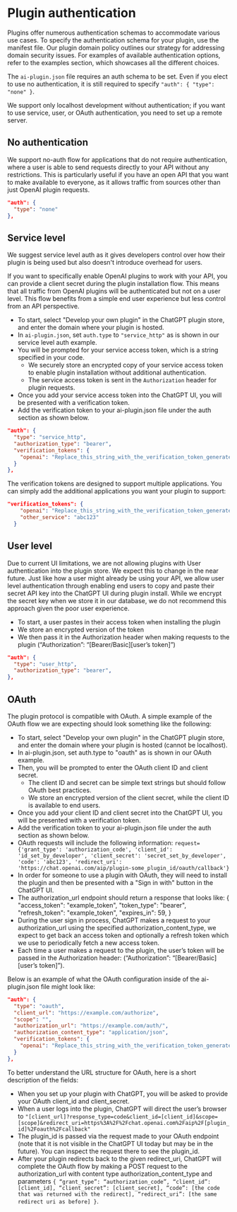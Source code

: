 # Plugin authentication

Plugins offer numerous authentication schemas to accommodate various use cases. To specify the authentication schema for your plugin, use the manifest file. Our plugin domain policy outlines our strategy for addressing domain security issues. For examples of available authentication options, refer to the examples section, which showcases all the different choices.

The `ai-plugin.json` file requires an auth schema to be set. Even if you elect to use no authentication, it is still required to specify `"auth": { "type": "none" }`.

We support only localhost development without authentication; if you want to use service, user, or OAuth authentication, you need to set up a remote server.

## No authentication

We support no-auth flow for applications that do not require authentication, where a user is able to send requests directly to your API without any restrictions. This is particularly useful if you have an open API that you want to make available to everyone, as it allows traffic from sources other than just OpenAI plugin requests.

```json
"auth": {
  "type": "none"
},
```

## Service level

We suggest service level auth as it gives developers control over how their plugin is being used but also doesn't introduce overhead for users.

If you want to specifically enable OpenAI plugins to work with your API, you can provide a client secret during the plugin installation flow. This means that all traffic from OpenAI plugins will be authenticated but not on a user level. This flow benefits from a simple end user experience but less control from an API perspective.

- To start, select "Develop your own plugin" in the ChatGPT plugin store, and enter the domain where your plugin is hosted.
- In `ai-plugin.json`, set `auth.type` to `"service_http"` as is shown in our service level auth example.
- You will be prompted for your service access token, which is a string specified in your code.
    - We securely store an encrypted copy of your service access token to enable plugin installation without additional authentication.
    - The service access token is sent in the `Authorization` header for plugin requests.
- Once you add your service access token into the ChatGPT UI, you will be presented with a verification token.
- Add the verification token to your ai-plugin.json file under the auth section as shown below.

```json
"auth": {
  "type": "service_http",
  "authorization_type": "bearer",
  "verification_tokens": {
    "openai": "Replace_this_string_with_the_verification_token_generated_in_the_ChatGPT_UI"
  }
},
```

The verification tokens are designed to support multiple applications. You can simply add the additional applications you want your plugin to support:

```json
"verification_tokens": {
    "openai": "Replace_this_string_with_the_verification_token_generated_in_the_ChatGPT_UI",
    "other_service": "abc123"
  }
```
## User level
Due to current UI limitations, we are not allowing plugins with User authentication into the plugin store. We expect this to change in the near future.
Just like how a user might already be using your API, we allow user level authentication through enabling end users to copy and paste their secret API key into the ChatGPT UI during plugin install. While we encrypt the secret key when we store it in our database, we do not recommend this approach given the poor user experience.

- To start, a user pastes in their access token when installing the plugin
- We store an encrypted version of the token
- We then pass it in the Authorization header when making requests to the plugin (“Authorization”: “[Bearer/Basic][user’s token]”)

```json
"auth": {
  "type": "user_http",
  "authorization_type": "bearer",
},
```
## OAuth
The plugin protocol is compatible with OAuth. A simple example of the OAuth flow we are expecting should look something like the following:

- To start, select "Develop your own plugin" in the ChatGPT plugin store, and enter the domain where your plugin is hosted (cannot be localhost).
- In ai-plugin.json, set auth.type to "oauth" as is shown in our OAuth example.
- Then, you will be prompted to enter the OAuth client ID and client secret.
    - The client ID and secret can be simple text strings but should follow OAuth best practices.
    - We store an encrypted version of the client secret, while the client ID is available to end users.
- Once you add your client ID and client secret into the ChatGPT UI, you will be presented with a verification token.
- Add the verification token to your ai-plugin.json file under the auth section as shown below.
- OAuth requests will include the following information: `request={'grant_type': 'authorization_code', 'client_id': 'id_set_by_developer', 'client_secret': 'secret_set_by_developer', 'code': 'abc123', 'redirect_uri': 'https://chat.openai.com/aip/plugin-some_plugin_id/oauth/callback'}`
- In order for someone to use a plugin with OAuth, they will need to install the plugin and then be presented with a "Sign in with" button in the ChatGPT UI.
- The authorization_url endpoint should return a response that looks like: { "access_token": "example_token", "token_type": "bearer", "refresh_token": "example_token", "expires_in": 59, }
- During the user sign in process, ChatGPT makes a request to your authorization_url using the specified authorization_content_type, we expect to get back an access token and optionally a refresh token which we use to periodically fetch a new access token.
- Each time a user makes a request to the plugin, the user’s token will be passed in the Authorization header: (“Authorization”: “[Bearer/Basic][user’s token]”).

Below is an example of what the OAuth configuration inside of the ai-plugin.json file might look like:

```json
"auth": {
  "type": "oauth",
  "client_url": "https://example.com/authorize",
  "scope": "",
  "authorization_url": "https://example.com/auth/",
  "authorization_content_type": "application/json",
  "verification_tokens": {
    "openai": "Replace_this_string_with_the_verification_token_generated_in_the_ChatGPT_UI"
  }
},
```

To better understand the URL structure for OAuth, here is a short description of the fields:

- When you set up your plugin with ChatGPT, you will be asked to provide your OAuth client_id and client_secret.
- When a user logs into the plugin, ChatGPT will direct the user’s browser to `"[client_url]?response_type=code&client_id=[client_id]&scope=[scope]&redirect_uri=https%3A%2F%2Fchat.openai.com%2Faip%2F[plugin_id]%2Foauth%2Fcallback"`
- The plugin_id is passed via the request made to your OAuth endpoint (note that it is not visible in the ChatGPT UI today but may be in the future). You can inspect the request there to see the plugin_id.
- After your plugin redirects back to the given redirect_uri, ChatGPT will complete the OAuth flow by making a POST request to the authorization_url with content type authorization_content_type and parameters `{ “grant_type”: “authorization_code”, “client_id”: [client_id], “client_secret”: [client_secret], “code”: [the code that was returned with the redirect], “redirect_uri”: [the same redirect uri as before] }`.